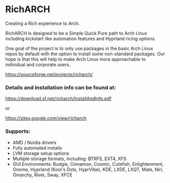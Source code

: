 # RichARCH
Creating a Rich experience to Arch.

RichARCH is designed to be a Simple Quick Pure path to Arch Linux including kickstart like automation features and Hyprland ricing options.

One goal of the project is to only use packages in the basic Arch Linux repos by default with the option to install some non-standard packages. Our hope is that this will help to make Arch Linux more approachable to individual and corporate users.

https://sourceforge.net/projects/richarch/

### Details and installation info can be found at:
https://download.sf.net/richarch/InstallAndInfo.pdf

or

https://sites.google.com/view/richarch

### Supports:
* AMD / Nvidia drivers
* Fully automated installs
* LVM storage setup options
* Multiple storage formats, including: BTRFS, EXT4, XFS
* GUI Environments: Budgie, Cinnamon, Cosmic, Cutefish, Enlightenment, Gnome, Hyprland (Kool's Dots, HyprVibe), KDE, LXDE, LXQT, Mate, Niri, Omarchy, River, Sway, XFCE
